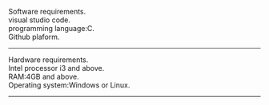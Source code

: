 
Software requirements.<br>
visual studio code.<br>
programming language:C.<br>
Github plaform.<hr>
Hardware requirements.<br>
Intel processor i3 and above.<br>
RAM:4GB and above.<br>
Operating system:Windows or Linux.<hr>
